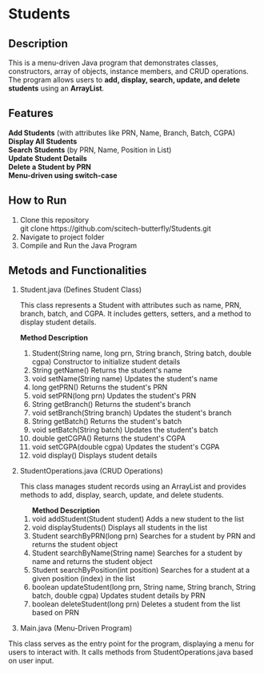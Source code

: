 # Students

## Description  
This is a menu-driven Java program that demonstrates classes, constructors, array of objects, instance members, and CRUD operations.  
The program allows users to **add, display, search, update, and delete students** using an **ArrayList**.

## Features  
**Add Students** (with attributes like PRN, Name, Branch, Batch, CGPA)  
**Display All Students**  
**Search Students** (by PRN, Name, Position in List)  
**Update Student Details**  
**Delete a Student by PRN**  
**Menu-driven using switch-case**  


## How to Run 
<ol> <li> Clone this repository </li>
git clone https://github.com/scitech-butterfly/Students.git
<li>Navigate to project folder</li>
<li>Compile and Run the Java Program</li></ol>

## Metods and Functionalities
<ol><li>Student.java (Defines Student Class)</li>
<p>This class represents a Student with attributes such as name, PRN, branch, batch, and CGPA. It includes getters, setters, and a method to display student details.</p>

<b>Method Description</b>
<ol>
    <li>Student(String name, long prn, String branch, String batch, double cgpa) Constructor to initialize student details</li>
    <li>String getName() Returns the student's name</li>
    <li>void setName(String name) Updates the student's name</li>
    <li>long getPRN() Returns the student's PRN</li>
    <li>void setPRN(long prn) Updates the student's PRN</li>
    <li>String getBranch() Returns the student's branch</li>
    <li>void setBranch(String branch) Updates the student's branch</li>
    <li>String getBatch() Returns the student's batch</li>
    <li>void setBatch(String batch) Updates the student's batch</li>
    <li>double getCGPA() Returns the student's CGPA</li>
    <li>void setCGPA(double cgpa) Updates the student's CGPA</li>
    <li>void display() Displays student details</li>
</ol><p></p>

<li>StudentOperations.java (CRUD Operations)</li>
<p>This class manages student records using an ArrayList and provides methods to add, display, search, update, and delete students.</p>
<ol><b>Method Description</b>
<li>void addStudent(Student student) Adds a new student to the list</li>
<li>void displayStudents() Displays all students in the list</li>
<li>Student searchByPRN(long prn) Searches for a student by PRN and returns the student object</li>
<li>Student searchByName(String name) Searches for a student by name and returns the student object</li>
<li>Student searchByPosition(int position) Searches for a student at a given position (index) in the list</li>
<li>boolean updateStudent(long prn, String name, String branch, String batch, double cgpa) Updates student details by PRN</li>
<li>boolean deleteStudent(long prn) Deletes a student from the list based on PRN</li></ol> <p></p>


<li>Main.java (Menu-Driven Program)</li></ol>
<p>This class serves as the entry point for the program, displaying a menu for users to interact with. It calls methods from StudentOperations.java based on user input.</p>



